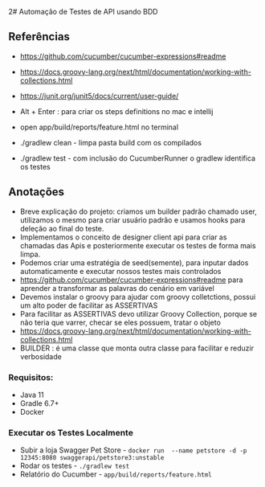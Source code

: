 2# Automação de Testes de API usando BDD


## Referências
- https://github.com/cucumber/cucumber-expressions#readme
- https://docs.groovy-lang.org/next/html/documentation/working-with-collections.html
- https://junit.org/junit5/docs/current/user-guide/


- Alt + Enter : para criar os steps definitions no mac e intellij
- open app/build/reports/feature.html   no terminal
- ./gradlew clean -  limpa pasta build com os compilados
- ./gradlew test - com inclusão do CucumberRunner o gradlew identifica os testes

## Anotações
 - Breve explicação do projeto: criamos um builder padrão chamado user, utilizamos o mesmo para criar usuário padrão e usamos hooks para deleção ao final do teste. 
 - Implementamos o conceito de designer client api para criar as chamadas das Apis e posteriormente executar os testes de forma mais limpa.
 - Podemos criar uma estratégia de seed(semente), para inputar dados automaticamente e executar nossos testes mais controlados
 - https://github.com/cucumber/cucumber-expressions#readme para aprender a transformar as palavras do cenário em variável
 - Devemos instalar o groovy para ajudar com groovy colletctions, possui um alto poder de facilitar as ASSERTIVAS
 - Para facilitar as ASSERTIVAS devo utilizar Groovy Collection, porque se não teria que varrer, checar se eles possuem, tratar o objeto 
 - https://docs.groovy-lang.org/next/html/documentation/working-with-collections.html
 - BUILDER : é uma classe que monta outra classe para facilitar e reduzir verbosidade




### Requisitos:
* Java 11
* Gradle 6.7+
* Docker


### Executar os Testes Localmente
* Subir a loja Swagger Pet Store - `docker run  --name petstore -d -p 12345:8080 swaggerapi/petstore3:unstable`
* Rodar os testes - `./gradlew test`
* Relatório do Cucumber - `app/build/reports/feature.html`